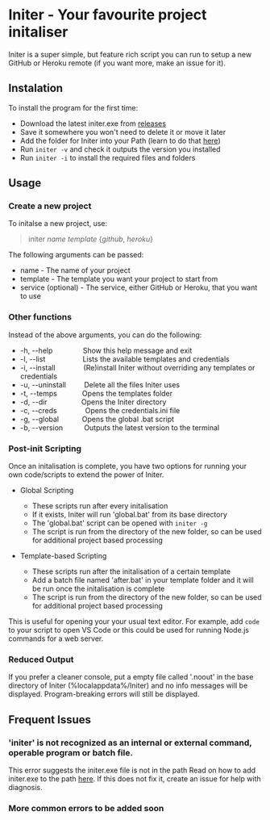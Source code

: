 # Initer - Your favourite project initaliser

Initer is a super simple, but feature rich script you can run to setup a new GitHub or Heroku remote (if you want more, make an issue for it).

## Instalation

To install the program for the first time:

- Download the latest initer.exe from [releases](https://github.com/danperks/initer/releases)
- Save it somewhere you won't need to delete it or move it later
- Add the folder for Initer into your Path (learn to do that [here](https://www.architectryan.com/2018/03/17/add-to-the-path-on-windows-10/))
- Run `initer -v` and check it outputs the version you installed
- Run `initer -i` to install the required files and folders

## Usage

### Create a new project

To initalse a new project, use:
> initer *name* *template* {*github*, *heroku*}

The following arguments can be passed:

- name - The name of your project
- template - The template you want your project to start from
- service (optional) - The service, either GitHub or Heroku, that you want to use

### Other functions

Instead of the above arguments, you can do the following:

- -h, --help     Show this help message and exit
- -l, --list      Lists the available templates and credentials
- -i, --install    (Re)install Initer without overriding any templates or credentials
- -u, --uninstall       Delete all the files Initer uses
- -t, --temps     Opens the templates folder
- -d, --dir       Opens the Initer directory
- -c, --creds    Opens the credentials.ini file
- -g, --global    Opens the global .bat script
- -b, --version   Outputs the latest version to the terminal

### Post-init Scripting

Once an initalisation is complete, you have two options for running your own code/scripts to extend the power of Initer.

- Global Scripting
    - These scripts run after every initalisation
    - If it exists, Initer will run 'global.bat' from its base directory
    - The 'global.bat' script can be opened with `initer -g`
    - The script is run from the directory of the new folder, so can be used for additional project based processing

- Template-based Scripting
    - These scripts run after the initalisation of a certain template
    - Add a batch file named 'after.bat' in your template folder and it will be run once the initalisation is complete
    - The script is run from the directory of the new folder, so can be used for additional project based processing

This is useful for opening your your usual text editor. For example, add `code` to your script to open VS Code or this could be used for running Node.js commands for a web server.

### Reduced Output

If you prefer a cleaner console, put a empty file called '.noout' in the base directory of Initer (%localappdata%/Initer) and no info messages will be displayed. Program-breaking errors will still be displayed.

## Frequent Issues

### 'initer' is not recognized as an internal or external command, operable program or batch file. 

This error suggests the initer.exe file is not in the path
Read on how to add initer.exe to the path [here](https://www.architectryan.com/2018/03/17/add-to-the-path-on-windows-10/). If this does not fix it, create an issue for help with diagnosis.

### More common errors to be added soon